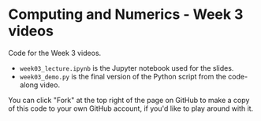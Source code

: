 # Computing and Numerics - Week 3 videos

Code for the Week 3 videos.
- `week03_lecture.ipynb` is the Jupyter notebook used for the slides.
- `week03_demo.py` is the final version of the Python script from the code-along video.

You can click "Fork" at the top right of the page on GitHub to make a copy of this code to your own GitHub account, if you'd like to play around with it.
